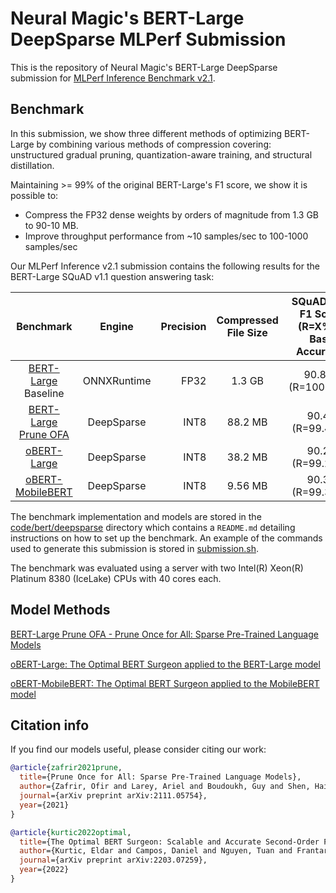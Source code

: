 # Neural Magic's BERT-Large DeepSparse MLPerf Submission

This is the repository of Neural Magic's BERT-Large DeepSparse submission for [MLPerf Inference Benchmark v2.1](https://www.mlperf.org/inference-overview/).

## Benchmark

In this submission, we show three different methods of optimizing BERT-Large by combining various methods of compression covering: unstructured gradual pruning, quantization-aware training, and structural distillation. 

Maintaining >= 99% of the original BERT-Large's F1 score, we show it is possible to:
- Compress the FP32 dense weights by orders of magnitude from 1.3 GB to 90-10 MB.
- Improve throughput performance from ~10 samples/sec to 100-1000 samples/sec

Our MLPerf Inference v2.1 submission contains the following results for the BERT-Large SQuAD v1.1 question answering task:

| Benchmark      | Engine  | Precision | Compressed File Size | SQuAD v1.1 F1 Score (R=X% of Base Accuracy) | SingleStream Latency [ms]  |  Offline Throughput [samples/sec]  |
|:----------------:|:-----------:|-----------:|:-----------:|:------:|:-------:|:--------:|
| [BERT-Large](https://zenodo.org/record/3733910) Baseline | ONNXRuntime | FP32 | 1.3 GB | 90.874 (R=100.00%)	| 188.57	| 5.30  |
| [BERT-Large Prune OFA](prune-ofa_large.md) | DeepSparse | INT8 | 88.2 MB | 90.41 (R=99.48%)	| 21.98 | 160.23 |
| [oBERT-Large](obert_large.md) | DeepSparse | INT8 | 38.2 MB | 90.21 (R=99.27%)	| 16.89 | 230.74  |
| [oBERT-MobileBERT](obert_mobilebert.md) | DeepSparse | INT8 | 9.56 MB | 90.32 (R=99.39%)	| 5.44 | 928.58  |

The benchmark implementation and models are stored in the [code/bert/deepsparse](code/bert/deepsparse) directory which contains a `README.md` detailing instructions on how to set up the benchmark. An example of the commands used to generate this submission is stored in [submission.sh](submission.sh).

The benchmark was evaluated using a server with two Intel(R) Xeon(R) Platinum 8380 (IceLake) CPUs with 40 cores each.

## Model Methods

[BERT-Large Prune OFA - Prune Once for All: Sparse Pre-Trained Language Models](prune-ofa_large.md)

[oBERT-Large: The Optimal BERT Surgeon applied to the BERT-Large model](obert_large.md)

[oBERT-MobileBERT: The Optimal BERT Surgeon applied to the MobileBERT model](obert_mobilebert.md)

## Citation info
If you find our models useful, please consider citing our work:
```bibtex
@article{zafrir2021prune,
  title={Prune Once for All: Sparse Pre-Trained Language Models},
  author={Zafrir, Ofir and Larey, Ariel and Boudoukh, Guy and Shen, Haihao and Wasserblat, Moshe},
  journal={arXiv preprint arXiv:2111.05754},
  year={2021}
}
```

```bibtex
@article{kurtic2022optimal,
  title={The Optimal BERT Surgeon: Scalable and Accurate Second-Order Pruning for Large Language Models},
  author={Kurtic, Eldar and Campos, Daniel and Nguyen, Tuan and Frantar, Elias and Kurtz, Mark and Fineran, Benjamin and Goin, Michael and Alistarh, Dan},
  journal={arXiv preprint arXiv:2203.07259},
  year={2022}
}
```
